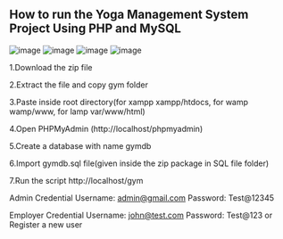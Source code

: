 ## How to run the Yoga Management System Project Using PHP and MySQL

![image](https://github.com/MainakRepositor/YMS/assets/64016811/b407c298-6a4e-4ebe-86a1-c57582359bc7)
![image](https://github.com/MainakRepositor/YMS/assets/64016811/f134aa51-c364-476a-9e59-4108c341b116)
![image](https://github.com/MainakRepositor/YMS/assets/64016811/0d08d74d-ccc2-4276-a2e0-b5363afc943a)
![image](https://github.com/MainakRepositor/YMS/assets/64016811/8f929e6d-c18f-4f0a-a893-febf4aa01913)


1.Download the zip file

2.Extract the file and copy gym folder

3.Paste inside root directory(for xampp xampp/htdocs, for wamp wamp/www, for lamp var/www/html)

4.Open PHPMyAdmin (http://localhost/phpmyadmin)

5.Create a database with name gymdb

6.Import gymdb.sql file(given inside the zip package in SQL file folder)

7.Run the script http://localhost/gym

Admin Credential
Username: admin@gmail.com
Password: Test@12345

Employer Credential
Username: john@test.com
Password: Test@123
or Register a new user
